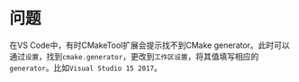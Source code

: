 # 问题
在VS Code中，有时CMakeTool扩展会提示找不到CMake generator。此时可以通过`设置`，找到`cmake.generator`，更改到`工作区设置`，将其值填写相应的`generator`。比如`Visual Studio 15 2017`。
